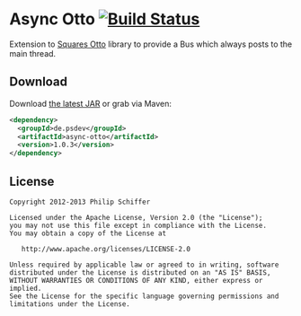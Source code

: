 Async Otto [![Build Status](http://ci.psdev.de/job/PSDevAsyncOtto/badge/icon)](http://ci.psdev.de/job/PSDevAsyncOtto/)
==========

Extension to [Squares Otto][2] library to provide a Bus which always posts to the main thread.


Download
--------

Download [the latest JAR][1] or grab via Maven:

```xml
<dependency>
  <groupId>de.psdev</groupId>
  <artifactId>async-otto</artifactId>
  <version>1.0.3</version>
</dependency>
```

License
-------

    Copyright 2012-2013 Philip Schiffer

    Licensed under the Apache License, Version 2.0 (the "License");
    you may not use this file except in compliance with the License.
    You may obtain a copy of the License at

       http://www.apache.org/licenses/LICENSE-2.0

    Unless required by applicable law or agreed to in writing, software
    distributed under the License is distributed on an "AS IS" BASIS,
    WITHOUT WARRANTIES OR CONDITIONS OF ANY KIND, either express or implied.
    See the License for the specific language governing permissions and
    limitations under the License.
    
[1]: http://repository.sonatype.org/service/local/artifact/maven/redirect?r=central-proxy&g=de.psdev&a=async-otto&v=LATEST
[2]: http://square.github.com/otto/

